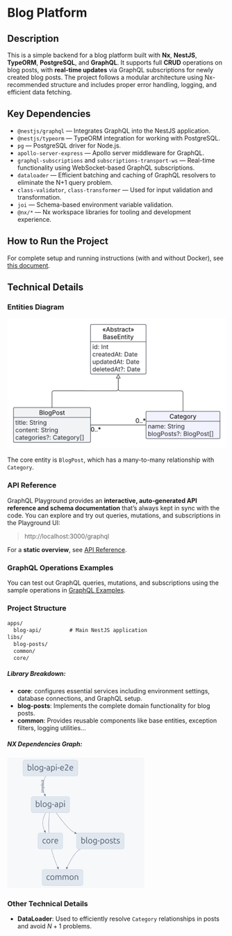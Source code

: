 # Blog Platform

## Description

This is a simple backend for a blog platform built with **Nx**, **NestJS**, **TypeORM**, **PostgreSQL**, and **GraphQL**. It supports full **CRUD** operations on blog posts, with **real-time updates** via GraphQL subscriptions for newly created blog posts. The project follows a modular architecture using Nx-recommended structure and includes proper error handling, logging, and efficient data fetching.

## Key Dependencies
* `@nestjs/graphql` — Integrates GraphQL into the NestJS application.
* `@nestjs/typeorm` — TypeORM integration for working with PostgreSQL.
* `pg` — PostgreSQL driver for Node.js.
* `apollo-server-express` — Apollo server middleware for GraphQL.
* `graphql-subscriptions` and `subscriptions-transport-ws` — Real-time functionality using WebSocket-based GraphQL subscriptions.
* `dataloader` — Efficient batching and caching of GraphQL resolvers to eliminate the N+1 query problem.
* `class-validator`, `class-transformer` — Used for input validation and transformation.
* `joi` — Schema-based environment variable validation.
* `@nx/*` — Nx workspace libraries for tooling and development experience.

## How to Run the Project
For complete setup and running instructions (with and without Docker), see [this document](docs/RUNNING.md).

## Technical Details

### Entities Diagram

<img src="docs/entities-diagram.png" height="300px">


The core entity is `BlogPost`, which has a many-to-many relationship with `Category`.

### API Reference

GraphQL Playground provides an **interactive, auto‑generated API reference and schema documentation** that’s always kept in sync with the code. You can explore and try out queries, mutations, and subscriptions in the Playground UI:
> http://localhost:3000/graphql

For a **static overview**, see [API Reference](docs/API_REFERENCE.md).

### GraphQL Operations Examples

You can test out GraphQL queries, mutations, and subscriptions using the sample operations in [GraphQL Examples](docs/GRAPHQL_EXAMPLES.md).


### Project Structure

```
apps/
  blog-api/         # Main NestJS application
libs/
  blog-posts/
  common/
  core/
```
##### Library Breakdown:
* **core**:  configures essential services including environment settings, database connections, and GraphQL setup.
* **blog-posts**: Implements the complete domain functionality for blog posts.
* **common**: Provides reusable components like base entities, exception filters, logging utilities...

##### NX Dependencies Graph:

<img src="docs/dependencies-graph.png" height="300px">

### Other Technical Details

* **DataLoader**: Used to efficiently resolve `Category` relationships in posts and avoid $N+1$ problems.
